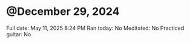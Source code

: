 # @December 29, 2024

Full date: May 11, 2025 8:24 PM
Ran today: No
Meditated: No
Practiced guitar: No